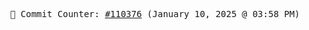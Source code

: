 <p align="center">
    <samp>
        📮 Commit Counter: <a href="https://github.com/Javascript-void0/Javascript-void0/commits/main">#110376</a> (January 10, 2025 @ 03:58 PM)
    </samp>
</p>